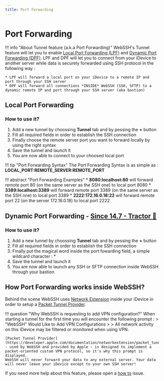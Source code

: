 ```yaml
---
title: Port Forwarding
---
```

# Port Forwarding
!!! info "About Tunnel feature (a.k.a Port Forwarding)"
    WebSSH's Tunnel feature will let you to enable [Local Port Forwarding (LPF)](https://en.wikipedia.org/wiki/Port_forwarding#Local_port_forwarding) and [Dynamic Port Forwarding (DPF)](https://en.wikipedia.org/wiki/Port_forwarding#Dynamic_port_forwarding).
    LPF and DPF will let you to connect from your iDevice to another server while data is securely forwarded using SSH protocol in the following way :
    
    * LPF will forward a local port on your iDevice to a remote IP and port through your SSH server
    * DPF will forward all connections *INSIDE* WebSSH (SSH, SFTP) to a dynamic remote IP and port through your SSH server (aka bastion)

## Local Port Forwarding
### How to use it?
1. Add a new tunnel by choossing **Tunnel** tab and by pessing the **+** button
2. Fill all required fields in order to establish the SSH connection
3. Finally choose the remote server port you want to forward locally by using the right syntax
4. Save the tunnel and launch it
5. You are now able to connect to your choosed local port

!!! tip "Port Forwarding Syntax"
    The Port Forwarding Syntax is as simple as : **LOCAL_PORT:REMOTE_SERVER:REMOTE_PORT**

!!! abstract "Port Forwarding Examples"
    * **8080:localhost:80** will forward remote port 80 (on the same server as the SSH one) to local port 8080
    * **3389:localhost:3389** will forward remote port 3389 (on the same server as the SSH one) to local port 3389
    * **2222:172.16.0.18:22** will forward remote port 22 (on the server 172.16.0.18) to local port 2222

## Dynamic Port Forwarding - [Since 14.7 - Tractor :tractor:](/documentation/changelog/14.7/)
### How to use it?
1. Add a new tunnel by choossing **Tunnel** tab and by pessing the **+** button
2. Fill all required fields in order to establish the SSH connection
3. Finally put the magical word inside the port fowarding field, a simple wildcard character : *
4. Save the tunnel and launch it
5. You are now able to launch any SSH or SFTP connection inside WebSSH through your bastion

## How Port Forwarding works inside WebSSH?
Behind the scene WebSSH uses [Network Extension](https://developer.apple.com/documentation/networkextension) inside your iDevice in order to setup a [Packet Tunnel Provider](https://developer.apple.com/documentation/networkextension/packet_tunnel_provider).

!!! question "Why WebSSH is requesting to add VPN configuration?"
    When starting a tunnel for the first time you will encounter the following prompt :
    > "WebSSH" Would Like to Add VPN Configurations
    >
    > All network activity on this iDevice may be filtered or monitored when using VPN.

    [Packet Tunnel Provider](https://developer.apple.com/documentation/networkextension/packet_tunnel_provider) - used by WebSSH and provided by Apple - is designed to implement a packet-oriented custom VPN protocol, so it's why this prompt is displayed.
    WebSSH will never forward your data to any external server. Your data will never leave your iDevice except to your own SSH server!

If you need more help about this feature, please open a [how to](https://github.com/isontheline/pro.webssh.net/issues/new?assignees=&labels=&template=how_to.md&title=) issue.